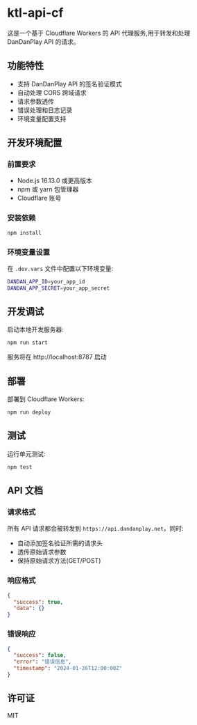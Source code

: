 # ktl-api-cf

这是一个基于 Cloudflare Workers 的 API 代理服务,用于转发和处理 DanDanPlay API 的请求。

## 功能特性

- 支持 DanDanPlay API 的签名验证模式
- 自动处理 CORS 跨域请求
- 请求参数透传
- 错误处理和日志记录
- 环境变量配置支持

## 开发环境配置

### 前置要求

- Node.js 16.13.0 或更高版本
- npm 或 yarn 包管理器
- Cloudflare 账号

### 安装依赖

```sh
npm install
```

### 环境变量设置

在 `.dev.vars` 文件中配置以下环境变量:

```sh
DANDAN_APP_ID=your_app_id
DANDAN_APP_SECRET=your_app_secret
```

## 开发调试

启动本地开发服务器:

```sh
npm run start
```

服务将在 http://localhost:8787 启动

## 部署

部署到 Cloudflare Workers:

```sh
npm run deploy
```

## 测试

运行单元测试:

```sh
npm test
```

## API 文档

### 请求格式

所有 API 请求都会被转发到 `https://api.dandanplay.net`，同时:

- 自动添加签名验证所需的请求头
- 透传原始请求参数
- 保持原始请求方法(GET/POST)

### 响应格式

```json
{
  "success": true,
  "data": {}
}
```

### 错误响应

```json
{
  "success": false, 
  "error": "错误信息",
  "timestamp": "2024-01-26T12:00:00Z"
}
```

## 许可证

MIT